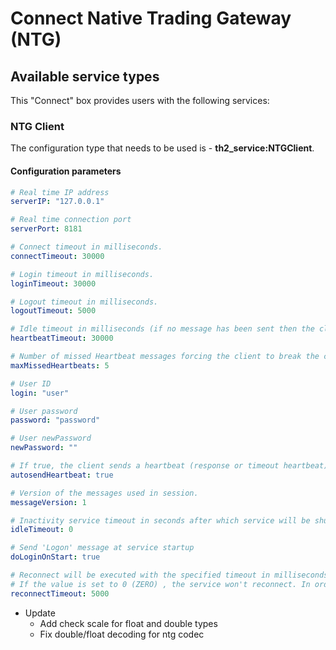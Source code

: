 # Connect Native Trading Gateway (NTG)

## Available service types

This "Connect" box provides users with the following services:

### NTG Client

The configuration type that needs to be used is - **th2_service:NTGClient**.

#### Configuration parameters

```yaml
# Real time IP address
serverIP: "127.0.0.1"

# Real time connection port
serverPort: 8181

# Connect timeout in milliseconds.
connectTimeout: 30000

# Login timeout in milliseconds.
loginTimeout: 30000

# Logout timeout in milliseconds.
logoutTimeout: 5000

# Idle timeout in milliseconds (if no message has been sent then the client must sent a Heartbeat message)
heartbeatTimeout: 30000

# Number of missed Heartbeat messages forcing the client to break the connection.
maxMissedHeartbeats: 5

# User ID
login: "user"

# User password
password: "password"

# User newPassword
newPassword: ""

# If true, the client sends a heartbeat (response or timeout heartbeat).
autosendHeartbeat: true

# Version of the messages used in session.
messageVersion: 1

# Inactivity service timeout in seconds after which service will be shut down automatically. If the value is set to 0 - do not shutdown the service.
idleTimeout: 0

# Send 'Logon' message at service startup
doLoginOnStart: true

# Reconnect will be executed with the specified timeout in milliseconds if service has lost the connection. 
# If the value is set to 0 (ZERO) , the service won't reconnect. In order for the reconnect task to work, the following settings must be enabled: Do Login On Start, Autosend Heartbeat.
reconnectTimeout: 5000
```
+ Update
  + Add check scale for float and double types 
  + Fix double/float decoding for ntg codec 